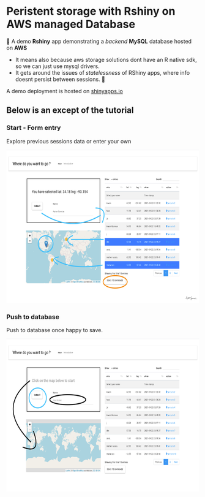 # Peristent storage with Rshiny on AWS managed Database
🍎
A demo **Rshiny** app demonstrating a _backend_  **MySQL** database hosted on **AWS**

- It means also because aws storage solutions dont have an R native sdk, so we can just use mysql drivers.
- It gets around the issues of _statelessness_ of RShiny apps, where info doesnt persist between sessions.
🧏

A demo deployment is hosted on [shinyapps.io](https://aarong1.shinyapps.io/storage_app/)

## Below is an except of the tutorial 

### Start - Form entry
Explore previous sessions data
or enter your own
<p align="center">
<img  height="400" src="storage_app/www/finish_edited.png">
</p>

### Push to database
Push to database once happy to save.
<p align="center">
<img height="400" src="storage_app/www/to_start_edited.png">
</p>



<!--![](storage_app/www/finish_edited.png)
